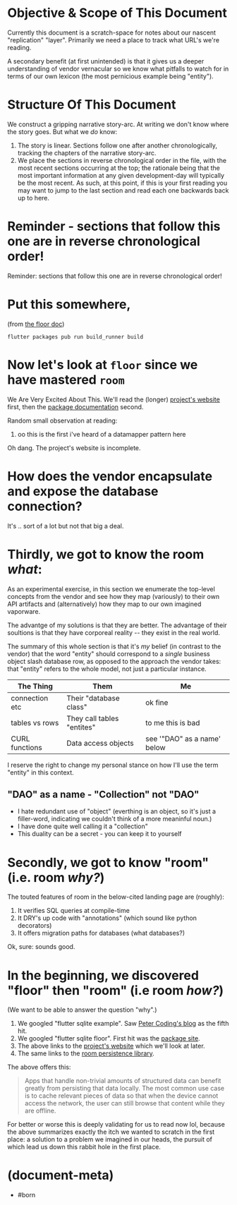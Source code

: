 # Objective & Scope of This Document

Currently this document is a scratch-space for notes about our
nascent "replication" "layer". Primarily we need a place to track
what URL's we're reading.

A secondary benefit (at first unintended) is that it gives us a deeper
understanding of vendor vernacular so we know what pitfalls to watch for
in terms of our own lexicon (the most pernicious example being "entity").


# Structure Of This Document

We construct a gripping narrative story-arc. At writing we don't know where
the story goes. But what we *do* know:

1. The story is linear. Sections follow one after another chronologically,
   tracking the chapters of the narrative story-arc.
1. We place the sections in reverse chronological order in the file, with the
   most recent sections occurring at the top; the rationale being that the
   most important information at any given development-day will typically be
   the most recent. As such, at this point, if this is your first reading
   you may want to jump to the last section and read each one backwards
   back up to here.


# Reminder - sections that follow this one are in reverse chronological order!

Reminder: sections that follow this one are in reverse chronological order!




# Put this somewhere,

(from [the floor doc][flo02])

```(bash)
flutter packages pub run build_runner build
```



# Now let's look at `floor` since we have mastered `room`

We Are Very Excited About This. We'll read the (longer)
[project's website][flo02] first, then the [package documentation][flo01]
second.

Random small observation at reading:
1. oo this is the first i've heard of a datamapper pattern here

Oh dang. The project's website is incomplete.



# How does the vendor encapsulate and expose the database connection?

It's .. sort of a lot but not that big a deal.



# Thirdly, we got to know the room *what*:

As an experimental exercise, in this section we enumerate the top-level
concepts from the vendor and see how they map (variously) to their own API
artifacts and (alternatively) how they map to our own imagined vaporware.

The advantge of my solutions is that they are better. The advantage of their
soultions is that they have corporeal reality -- they exist in the real world.

The summary of this whole section is that it's *my* belief (in contrast to
the vendor) that the word "entity" should correspond to a _single_ business
object slash database row, as opposed to the approach the vendor takes:
that "entity" refers to the whole model, not just a particular instance.

| The Thing      | Them                       | Me                             |
| -------------- | -------------------------- | ------------------------------ |
| connection etc | Their "database class"     | ok fine                        |
| tables vs rows | They call tables "entites" | to me this is bad              |
| CURL functions | Data access objects        | see '"DAO" as a name' below    |

I reserve the right to change my personal stance on how I'll use the term
"entity" in this context.


## "DAO" as a name - "Collection" not "DAO"

- I hate redundant use of "object" (everthing is an object, so it's just
  a filler-word, indicating we couldn't think of a more meaninful noun.)
- I have done quite well calling it a "collection"
- This duality can be a secret - you can keep it to yourself


# Secondly, we got to know "room" (i.e. room *why?*)

The touted features of room in the below-cited landing page are (roughly):

1. It verifies SQL queries at compile-time
1. It DRY's up code with "annotations" (which sound like python decorators)
1. It offers migration paths for databases (what databases?)

Ok, sure: sounds good.


# In the beginning, we discovered "floor" then "room" (i.e room *how?*)

(We want to be able to answer the question "why".)

1. We googled "flutter sqlite example". Saw [Peter Coding's blog][pbl01] as
   the fifth hit.
1. We googled "flutter sqlite floor". First hit was the [package site][flo01].
1. The above links to the [project's website][flo02] which we'll look at later.
1. The same links to the [room persistence library][roo01].

The above offers this:

> Apps that handle non-trivial amounts of structured data can benefit
> greatly from persisting that data locally. The most common use case is
> to cache relevant pieces of data so that when the device cannot access
> the network, the user can still browse that content while they are offline.

For better or worse this is deeply validating for us to read now lol, because
the above summarizes exactly the itch we wanted to scratch in the first place:
a solution to a problem we imagined in our heads, the pursuit of which lead us
down this rabbit hole in the first place.


[roo01]: https://developer.android.com/training/data-storage/room
[pbl01]: https://petercoding.com/flutter/2021/03/21/using-sqlite-in-flutter/
[flo02]: https://pinchbv.github.io/floor/
[flo01]: https://pub.dev/packages/floor


# (document-meta)

- #born
